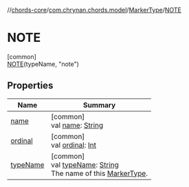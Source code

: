 //[chords-core](../../../../index.md)/[com.chrynan.chords.model](../../index.md)/[MarkerType](../index.md)/[NOTE](index.md)

# NOTE

[common]\
[NOTE](index.md)(typeName, "note")

## Properties

| Name | Summary |
|---|---|
| [name](../../-string-label-state/-s-h-o-w_-n-u-m-b-e-r/index.md#-372974862%2FProperties%2F1723987581) | [common]<br>val [name](../../-string-label-state/-s-h-o-w_-n-u-m-b-e-r/index.md#-372974862%2FProperties%2F1723987581): [String](https://kotlinlang.org/api/latest/jvm/stdlib/kotlin/-string/index.html) |
| [ordinal](../../-string-label-state/-s-h-o-w_-n-u-m-b-e-r/index.md#-739389684%2FProperties%2F1723987581) | [common]<br>val [ordinal](../../-string-label-state/-s-h-o-w_-n-u-m-b-e-r/index.md#-739389684%2FProperties%2F1723987581): [Int](https://kotlinlang.org/api/latest/jvm/stdlib/kotlin/-int/index.html) |
| [typeName](../type-name.md) | [common]<br>val [typeName](../type-name.md): [String](https://kotlinlang.org/api/latest/jvm/stdlib/kotlin/-string/index.html)<br>The name of this [MarkerType](../index.md). |
